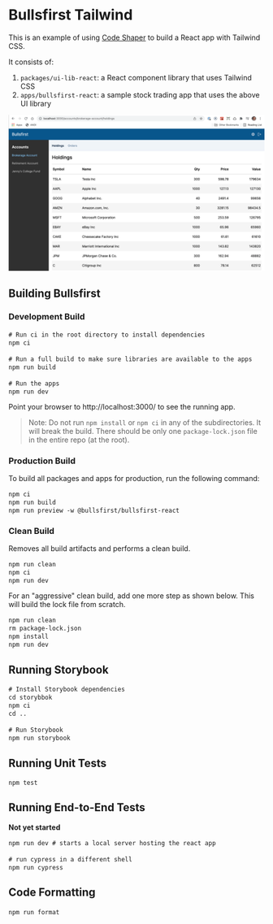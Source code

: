 # Bullsfirst Tailwind

This is an example of using [Code Shaper](https://code-shaper.dev) to build a
React app with Tailwind CSS.

It consists of:

1. `packages/ui-lib-react`: a React component library that uses Tailwind CSS
2. `apps/bullsfirst-react`: a sample stock trading app that uses the above UI
   library

![Holdings Page](assets/holdings.png)

## Building Bullsfirst

### Development Build

```shell
# Run ci in the root directory to install dependencies
npm ci

# Run a full build to make sure libraries are available to the apps
npm run build

# Run the apps
npm run dev
```

Point your browser to http://localhost:3000/ to see the running app.

> Note: Do not run `npm install` or `npm ci` in any of the subdirectories. It
> will break the build. There should be only one `package-lock.json` file in the
> entire repo (at the root).

### Production Build

To build all packages and apps for production, run the following command:

```shell
npm ci
npm run build
npm run preview -w @bullsfirst/bullsfirst-react
```

### Clean Build

Removes all build artifacts and performs a clean build.

```shell
npm run clean
npm ci
npm run dev
```

For an "aggressive" clean build, add one more step as shown below. This will
build the lock file from scratch.

```shell
npm run clean
rm package-lock.json
npm install
npm run dev
```

## Running Storybook

```shell
# Install Storybook dependencies
cd storybbok
npm ci
cd ..

# Run Storybook
npm run storybook
```

## Running Unit Tests

```shell
npm test
```

## Running End-to-End Tests

**Not yet started**

```shell
npm run dev # starts a local server hosting the react app

# run cypress in a different shell
npm run cypress
```

## Code Formatting

```shell
npm run format
```
